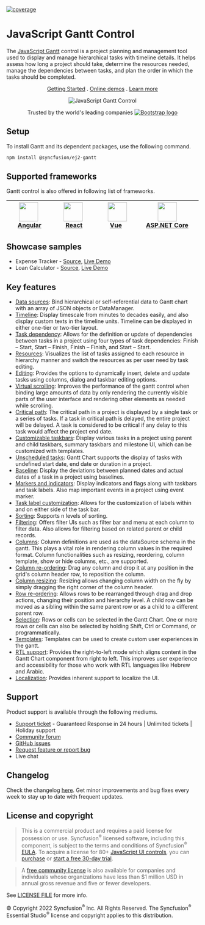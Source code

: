 [![coverage](http://ej2.syncfusion.com/badges/ej2-gantt/coverage.svg)](http://ej2.syncfusion.com/badges/ej2-gantt)

# JavaScript Gantt Control

The [JavaScript Gantt](https://www.syncfusion.com/javascript-ui-controls/js-gantt-chart?utm_source=npm&utm_medium=listing&utm_campaign=javascript-gantt-npm) control is a project planning and management tool used to display and manage hierarchical tasks with timeline details. It helps assess how long a project should take, determine the resources needed, manage the dependencies between tasks, and plan the order in which the tasks should be completed.
<p align="center">
  <a href="https://ej2.syncfusion.com/documentation/gantt/getting-started/?utm_source=npm&utm_medium=listing&utm_campaign=javascript-gantt-npm">Getting Started</a> .
  <a href="https://ej2.syncfusion.com/demos/?utm_source=npm&utm_medium=listing&utm_campaign=javascript-gantt-npm#/material/gantt/default.html">Online demos</a> .
  <a href="https://www.syncfusion.com/javascript-ui-controls/js-gantt-chart?utm_source=npm&utm_medium=listing&utm_campaign=javascript-gantt-npm">Learn more</a>
</p>

<p align="center">
<img alt="JavaScript Gantt Control" src="https://raw.githubusercontent.com/SyncfusionExamples/nuget-img/master/javascript/javascript-gantt-chart.png"> </p>

<p align="center">
Trusted by the world's leading companies
  <a href="https://www.syncfusion.com">
    <img src="https://raw.githubusercontent.com/SyncfusionExamples/nuget-img/master/syncfusion/syncfusion-trusted-companies.webp" alt="Bootstrap logo">
  </a>
</p>

## Setup

To install Gantt and its dependent packages, use the following command.

```sh
npm install @syncfusion/ej2-gantt
```

## Supported frameworks

Gantt control is also offered in following list of frameworks.

| [<img src="https://ej2.syncfusion.com/github/images/angular.svg" height="50" />](https://www.syncfusion.com/angular-ui-components?utm_medium=listing&utm_source=github)<br/>&nbsp;&nbsp;&nbsp;&nbsp;&nbsp;[Angular](https://www.syncfusion.com/angular-ui-components?utm_medium=listing&utm_source=github)&nbsp;&nbsp;&nbsp;&nbsp; | [<img src="https://ej2.syncfusion.com/github/images/react.svg"  height="50" />](https://www.syncfusion.com/react-ui-components?utm_medium=listing&utm_source=github)<br/>&nbsp;&nbsp;&nbsp;&nbsp;&nbsp;&nbsp;&nbsp;[React](https://www.syncfusion.com/react-ui-components?utm_medium=listing&utm_source=github)&nbsp;&nbsp;&nbsp;&nbsp;&nbsp;&nbsp; | [<img src="https://ej2.syncfusion.com/github/images/vue.svg" height="50" />](https://www.syncfusion.com/vue-ui-components?utm_medium=listing&utm_source=github)<br/>&nbsp;&nbsp;&nbsp;&nbsp;&nbsp;&nbsp;&nbsp;[Vue](https://www.syncfusion.com/vue-ui-components?utm_medium=listing&utm_source=github)&nbsp;&nbsp;&nbsp;&nbsp;&nbsp;&nbsp;&nbsp;&nbsp;&nbsp; | [<img src="https://ej2.syncfusion.com/github/images/netcore.svg" height="50" />](https://www.syncfusion.com/aspnet-core-ui-controls?utm_medium=listing&utm_source=github)<br/>&nbsp;&nbsp;[ASP.NET&nbsp;Core](https://www.syncfusion.com/aspnet-core-ui-controls?utm_medium=listing&utm_source=github)&nbsp;&nbsp; | [<img src="https://ej2.syncfusion.com/github/images/netmvc.svg" height="50" />](https://www.syncfusion.com/aspnet-mvc-ui-controls?utm_medium=listing&utm_source=github)<br/>&nbsp;&nbsp;[ASP.NET&nbsp;MVC](https://www.syncfusion.com/aspnet-mvc-ui-controls?utm_medium=listing&utm_source=github)&nbsp;&nbsp; | 
| :-----: | :-----: | :-----: | :-----: | :-----: |

## Showcase samples

* Expense Tracker - [Source](https://github.com/syncfusion/ej2-sample-ts-expensetracker?utm_source=npm&utm_medium=listing&utm_campaign=javascript-gantt-npm), [Live Demo](https://ej2.syncfusion.com/showcase/typescript/expensetracker/?utm_source=npm&utm_medium=listing&utm_campaign=javascript-gantt-npm#/dashboard)
* Loan Calculator - [Source](https://github.com/syncfusion/ej2-sample-ts-loancalculator), [Live Demo](https://ej2.syncfusion.com/showcase/typescript/loancalculator/?utm_source=npm&utm_medium=listing&utm_campaign=javascript-gantt-npm)

## Key features

* [Data sources](https://ej2.syncfusion.com/demos/?utm_source=npm&utm_campaign=javascript-gantt-npm#/bootstrap5/gantt/local-data.html): Bind hierarchical or self-referential data to Gantt chart with an array of JSON objects or DataManager.
* [Timeline](https://ej2.syncfusion.com/demos/?utm_source=npm&utm_campaign=javascript-gantt-npm#/bootstrap5/gantt/timeline.html): Display timescale from minutes to decades easily, and also display custom texts in the timeline units. Timeline can be displayed in either one-tier or two-tier layout.
* [Task dependency](https://ej2.syncfusion.com/demos/?utm_source=npm&utm_campaign=javascript-gantt-npm#/bootstrap5/gantt/editing.html): Allows for the definition or update of dependencies between tasks in a project using four types of task dependencies: Finish – Start, Start – Finish, Finish – Finish, and Start – Start.
* [Resources](https://ej2.syncfusion.com/demos/?utm_source=npm&utm_campaign=javascript-gantt-npm#/bootstrap5/gantt/resource-view.html): Visualizes the list of tasks assigned to each resource in hierarchy manner and switch the resources as per user need by task editing.
* [Editing](https://ej2.syncfusion.com/demos/?utm_source=npm&utm_campaign=javascript-gantt-npm#/bootstrap5/gantt/editing.html): Provides the options to dynamically insert, delete and update tasks using columns, dialog and taskbar editing options.
* [Virtual scrolling](https://ej2.syncfusion.com/demos/?utm_source=npm&utm_campaign=javascript-gantt-npm#/bootstrap5/gantt/virtual-scroll.html): Improves the performance of the gantt control when binding large amounts of data by only rendering the currently visible parts of the user interface and rendering other elements as needed while scrolling.
* [Critical path](https://ej2.syncfusion.com/demos/?utm_source=npm&utm_campaign=javascript-gantt-npm#/bootstrap5/gantt/critical-path.html): The critical path in a project is displayed by a single task or a series of tasks. If a task in critical path is delayed, the entire project will be delayed. A task is considered to be critical if any delay to this task would affect the project end date.
* [Customizable taskbars](https://ej2.syncfusion.com/demos/?utm_source=npm&utm_campaign=javascript-gantt-npm#/bootstrap5/gantt/taskbar-template.html): Display various tasks in a project using parent and child taskbars, summary taskbars and milestone UI, which can be customized with templates.
* [Unscheduled tasks](https://ej2.syncfusion.com/demos/?utm_source=npm&utm_campaign=javascript-gantt-npm#/bootstrap5/gantt/unscheduled-tasks.html): Gantt Chart supports the display of tasks with undefined start date, end date or duration in a project.
* [Baseline](https://ej2.syncfusion.com/demos/?utm_source=npm&utm_campaign=javascript-gantt-npm#/bootstrap5/gantt/baseline.html): Display the deviations between planned dates and actual dates of a task in a project using baselines.
* [Markers and indicators](https://ej2.syncfusion.com/demos/?utm_source=npm&utm_campaign=javascript-gantt-npm#/bootstrap5/gantt/event-markers.html): Display indicators and flags along with taskbars and task labels. Also map important events in a project using event marker.
* [Task label customization](https://ej2.syncfusion.com/demos/?utm_source=npm&utm_campaign=javascript-gantt-npm#/bootstrap5/gantt/tasklabel-template.html): Allows for the customization of labels within and on either side of the task bar.
* [Sorting](https://ej2.syncfusion.com/demos/?utm_source=npm&utm_campaign=javascript-gantt-npm#/bootstrap5/gantt/sorting-api.html): Supports n levels of sorting.
* [Filtering](https://ej2.syncfusion.com/demos/?utm_source=npm&utm_campaign=javascript-gantt-npm#/bootstrap5/gantt/filtering.html): Offers filter UIs such as filter bar and menu at each column to filter data. Also allows for filtering based on related parent or child records.
* [Columns](https://ej2.syncfusion.com/demos/?utm_source=npm&utm_campaign=javascript-gantt-npm#/bootstrap5/gantt/column-menu.html): Column definitions are used as the dataSource schema in the gantt. This plays a vital role in rendering column values in the required format. Column functionalities such as resizing, reordering, column template, show or hide columns, etc., are supported.
* [Column re-ordering](https://ej2.syncfusion.com/demos/?utm_source=npm&utm_campaign=javascript-gantt-npm#/bootstrap5/gantt/reorder.html): Drag any column and drop it at any position in the grid's column header row, to reposition the column.
* [Column resizing](https://ej2.syncfusion.com/demos/?utm_source=npm&utm_campaign=javascript-gantt-npm#/bootstrap5/gantt/resizing.html): Resizing allows changing column width on the fly by simply dragging the right corner of the column header.
* [Row re-ordering](https://ej2.syncfusion.com/demos/?utm_source=npm&utm_campaign=javascript-gantt-npm#/bootstrap5/gantt/drag-and-drop.html): Allows rows to be rearranged through drag and drop actions, changing their position and hierarchy level. A child row can be moved as a sibling within the same parent row or as a child to a different parent row.
* [Selection](https://ej2.syncfusion.com/demos/?utm_source=npm&utm_campaign=javascript-gantt-npm#/bootstrap5/gantt/selection.html): Rows or cells can be selected in the Gantt Chart. One or more rows or cells can also be selected by holding Shift, Ctrl or Command, or programmatically.
* [Templates](https://ej2.syncfusion.com/demos/?utm_source=npm&utm_campaign=javascript-gantt-npm#/bootstrap5/gantt/column-template.html): Templates can be used to create custom user experiences in the gantt.
* [RTL support](https://ej2.syncfusion.com/documentation/gantt/global-local/#right-to-left-rtl): Provides the right-to-left mode which aligns content in the Gantt Chart component from right to left. This improves user experience and accessibility for those who work with RTL languages like Hebrew and Arabic.
* [Localization](https://ej2.syncfusion.com/documentation/gantt/global-local/#localization): Provides inherent support to localize the UI.

## Support

Product support is available through the following mediums.

* [Support ticket](https://support.syncfusion.com/support/tickets/create) - Guaranteed Response in 24 hours | Unlimited tickets | Holiday support
* [Community forum](https://www.syncfusion.com/forums/essential-js2?utm_source=npm&utm_medium=listing&utm_campaign=javascript-gantt-npm)
* [GitHub issues](https://github.com/syncfusion/ej2-javascript-ui-controls/issues/new)
* [Request feature or report bug](https://www.syncfusion.com/feedback/javascript?utm_source=npm&utm_medium=listing&utm_campaign=javascript-gantt-npm)
* Live chat

## Changelog

Check the changelog [here](https://github.com/syncfusion/ej2-javascript-ui-controls/blob/master/controls/gantt/CHANGELOG.md?utm_source=npm&utm_campaign=gantt). Get minor improvements and bug fixes every week to stay up to date with frequent updates.

## License and copyright

> This is a commercial product and requires a paid license for possession or use. Syncfusion<sup>®</sup> licensed software, including this component, is subject to the terms and conditions of Syncfusion<sup>®</sup> [EULA](https://www.syncfusion.com/eula/es/). To acquire a license for 80+ [JavaScript UI controls](https://www.syncfusion.com/javascript-ui-controls), you can [purchase](https://www.syncfusion.com/sales/products) or [start a free 30-day trial](https://www.syncfusion.com/account/manage-trials/start-trials).

> A [free community license](https://www.syncfusion.com/products/communitylicense) is also available for companies and individuals whose organizations have less than $1 million USD in annual gross revenue and five or fewer developers.

See [LICENSE FILE](https://github.com/syncfusion/ej2-javascript-ui-controls/blob/master/license?utm_source=npm&utm_campaign=gantt) for more info.

&copy; Copyright 2022 Syncfusion<sup>®</sup> Inc. All Rights Reserved. The Syncfusion<sup>®</sup> Essential Studio<sup>®</sup> license and copyright applies to this distribution.